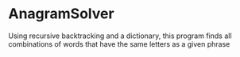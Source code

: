 # AnagramSolver
Using recursive backtracking and a dictionary, this program finds all combinations of words that have the same letters as a given phrase

